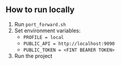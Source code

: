 ## How to run locally
1. Run `port_forward.sh`
2. Set environment variables:
    - `PROFILE = local`
    - `PUBLIC_API = http://localhost:9090`
    - `PUBLIC_TOKEN = <FINT BEARER TOKEN>`
3. Run the project
